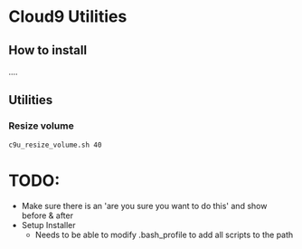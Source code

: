 # Cloud9 Utilities

## How to install
....

## Utilities

### Resize volume

    c9u_resize_volume.sh 40

# TODO:
* Make sure there is an 'are you sure you want to do this' and show before & after
* Setup Installer
    * Needs to be able to modify .bash_profile to add all scripts to the path

